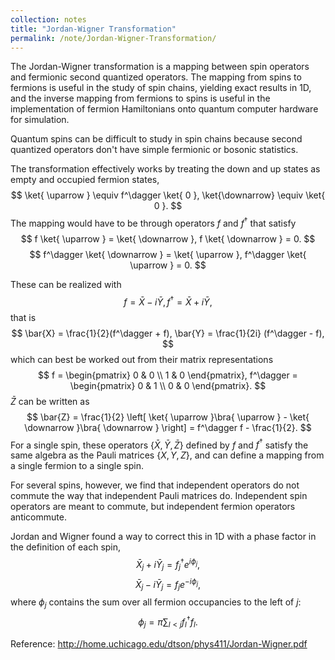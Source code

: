 ```yaml
---
collection: notes
title: "Jordan-Wigner Transformation"
permalink: /note/Jordan-Wigner-Transformation/
---
```

The Jordan-Wigner transformation is a mapping between spin operators and fermionic second quantized operators. The mapping from spins to fermions is useful in the study of spin chains, yielding exact results in 1D, and the inverse mapping from fermions to spins is useful in the implementation of fermion Hamiltonians onto quantum computer hardware for simulation.

Quantum spins can be difficult to study in spin chains because second quantized operators don't have simple fermionic or bosonic statistics. 

The transformation effectively works by treating the down and up states as empty and occupied fermion states,
$$
\ket{ \uparrow } \equiv f^\dagger \ket{ 0 }, \ket{\downarrow} \equiv \ket{ 0 }.
$$
The mapping would have to be through operators $f$ and $f^\dagger$ that satisfy
$$
f \ket{ \uparrow } = \ket{ \downarrow }, f \ket{ \downarrow } = 0.
$$
$$
f^\dagger \ket{ \downarrow } = \ket{ \uparrow }, f^\dagger \ket{ \uparrow } = 0.
$$

These can be realized with 
$$
f = \bar{X} - i\bar{Y}, f^\dagger = \bar{X} + i\bar{Y},
$$
that is 
$$
\bar{X} = \frac{1}{2}(f^\dagger + f), \bar{Y} = \frac{1}{2i} (f^\dagger - f),
$$
which can best be worked out from their matrix representations
$$
f = 
\begin{pmatrix} 
0 & 0 \\
1 & 0
\end{pmatrix},
f^\dagger = 
\begin{pmatrix} 
0 & 1 \\
0 & 0
\end{pmatrix}.
$$
$\bar{Z}$ can be written as 
$$
\bar{Z} = \frac{1}{2} \left[ \ket{ \uparrow }\bra{ \uparrow } - \ket{ \downarrow }\bra{ \downarrow } \right] = f^\dagger f - \frac{1}{2}.
$$
For a single spin, these operators $\{\bar{X}, \bar{Y}, \bar{Z} \}$ defined by $f$ and $f^\dagger$ satisfy the same algebra as the Pauli matrices $\{X,Y,Z\}$, and can define a mapping from a single fermion to a single spin.

For several spins, however, we find that independent operators do not commute the way that independent Pauli matrices do. Independent spin operators are meant to commute, but independent fermion operators anticommute.

Jordan and Wigner found a way to correct this in 1D with a phase factor in the definition of each spin,
$$
\bar{X}_j + i \bar{Y}_j = f_j^\dagger e^{ i \phi_j },
$$
$$
\bar{X}_j - i \bar{Y}_j = f_j e^{ -i \phi_j },
$$
where $\phi_j$ contains the sum over all fermion occupancies to the left of $j$:
$$
\phi_j = \pi \sum_{l<j} f_l^\dagger f_l.
$$



Reference:
http://home.uchicago.edu/dtson/phys411/Jordan-Wigner.pdf